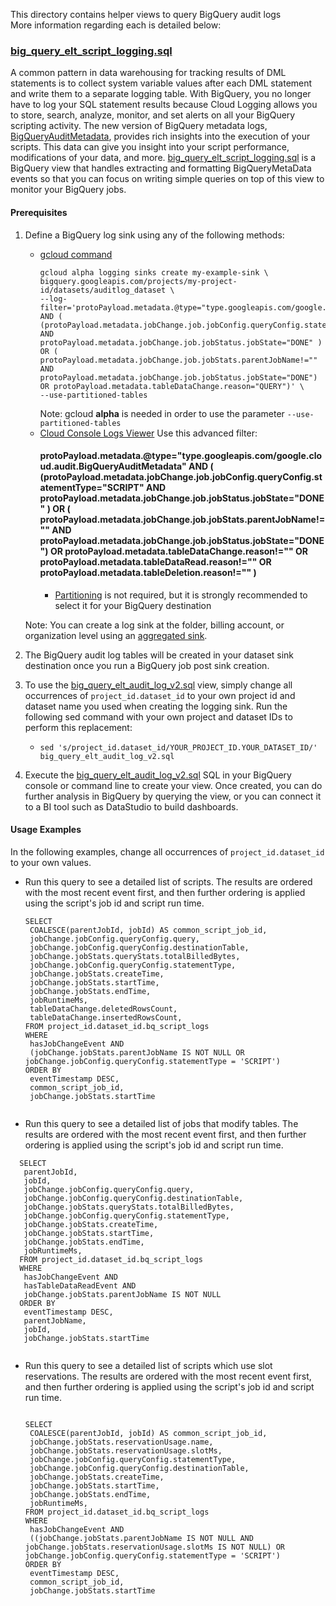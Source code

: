 This directory contains helper views to query BigQuery audit logs \
More information regarding each is detailed below:


### [big_query_elt_script_logging.sql](/views/audit/big_query_elt_script_logging.sql)

A common pattern in data warehousing for tracking results of DML statements is to collect system variable values after each DML statement and write them to a separate logging table. With BigQuery, you no longer have to log your SQL statement results because Cloud Logging allows you to store, search, analyze, monitor, and set alerts on all your BigQuery scripting activity. The new version of BigQuery metadata logs, [BigQueryAuditMetadata](https://cloud.google.com/bigquery/docs/reference/auditlogs/rest/Shared.Types/BigQueryAuditMetadata), provides rich insights into the execution of your scripts. This data can give you insight into your script performance, modifications of your data, and more. [big_query_elt_script_logging.sql](/views/audit/big_query_elt_script_logging.sql) is a BigQuery view that handles extracting and formatting BigQueryMetaData events so that you can focus on writing simple queries on top of this view to monitor your BigQuery jobs.

#### Prerequisites

1.  Define a BigQuery log sink using any of the following methods:
    *   [gcloud command](https://cloud.google.com/bigquery/docs/reference/auditlogs#defining_a_bigquery_log_sink_using_gcloud)
        ```
        gcloud alpha logging sinks create my-example-sink \ 
        bigquery.googleapis.com/projects/my-project-id/datasets/auditlog_dataset \
        --log-filter='protoPayload.metadata.@type="type.googleapis.com/google.cloud.audit.BigQueryAuditMetadata" AND ( (protoPayload.metadata.jobChange.job.jobConfig.queryConfig.statementType="SCRIPT" AND protoPayload.metadata.jobChange.job.jobStatus.jobState="DONE" ) OR ( protoPayload.metadata.jobChange.job.jobStats.parentJobName!="" AND protoPayload.metadata.jobChange.job.jobStatus.jobState="DONE") OR protoPayload.metadata.tableDataChange.reason="QUERY")' \ 
        --use-partitioned-tables
        ``` 
        Note: gcloud **alpha** is needed in order to use the parameter `--use-partitioned-tables` 
    *   [Cloud Console Logs Viewer](https://cloud.google.com/logging/docs/export/configure_export_v2#dest-create)
        Use this advanced filter:
        #### protoPayload.metadata.@type="type.googleapis.com/google.cloud.audit.BigQueryAuditMetadata" AND ( (protoPayload.metadata.jobChange.job.jobConfig.queryConfig.statementType="SCRIPT" AND protoPayload.metadata.jobChange.job.jobStatus.jobState="DONE" ) OR ( protoPayload.metadata.jobChange.job.jobStats.parentJobName!="" AND protoPayload.metadata.jobChange.job.jobStatus.jobState="DONE") OR protoPayload.metadata.tableDataChange.reason!="" OR protoPayload.metadata.tableDataRead.reason!=""  OR protoPayload.metadata.tableDeletion.reason!="" )
        *   [Partitioning](https://cloud.google.com/logging/docs/export/bigquery#partition-tables)
            is not required, but it is strongly recommended to select it for your BigQuery destination
            
    Note: You can create a log sink at the folder, billing account, or organization level using an 
    [aggregated sink](https://cloud.google.com/logging/docs/export/aggregated_sinks#creating_an_aggregated_sink).
1.  The BigQuery audit log tables will be created in your dataset sink destination once you run a BigQuery job post sink creation.
1.  To use the [big_query_elt_audit_log_v2.sql](/views/audit/big_query_elt_audit_log_v2.sql) view, simply change
    all occurrences of `project_id.dataset_id` to your own project id and dataset name you used when creating the logging sink. 
    Run the following sed command with your own project and dataset IDs to perform this replacement:
    *   `sed
        's/project_id.dataset_id/YOUR_PROJECT_ID.YOUR_DATASET_ID/'
        big_query_elt_audit_log_v2.sql`
1.  Execute the [big_query_elt_audit_log_v2.sql](/views/audit/big_query_elt_audit_log_v2.sql) SQL in your BigQuery console or command line to
    create your view. Once created, you can do further analysis in BigQuery by querying the view, or
    you can connect it to a BI tool such as DataStudio to build dashboards.
    
#### Usage Examples
In the following examples, change all occurrences of `project_id.dataset_id` to your own values. 

* Run this query to see a detailed list of scripts. The results are ordered with the most recent event first, and then further ordering is applied using the script's job id and script run time.
  
  
  ```  
  SELECT 
   COALESCE(parentJobId, jobId) AS common_script_job_id,
   jobChange.jobConfig.queryConfig.query,
   jobChange.jobConfig.queryConfig.destinationTable,
   jobChange.jobStats.queryStats.totalBilledBytes,
   jobChange.jobConfig.queryConfig.statementType,
   jobChange.jobStats.createTime,
   jobChange.jobStats.startTime,
   jobChange.jobStats.endTime,
   jobRuntimeMs,
   tableDataChange.deletedRowsCount,
   tableDataChange.insertedRowsCount,
  FROM project_id.dataset_id.bq_script_logs 
  WHERE 
   hasJobChangeEvent AND
   (jobChange.jobStats.parentJobName IS NOT NULL OR jobChange.jobConfig.queryConfig.statementType = 'SCRIPT')
  ORDER BY 
   eventTimestamp DESC,
   common_script_job_id,
   jobChange.jobStats.startTime
   
  ```

* Run this query to see a detailed list of jobs that modify tables. The results are ordered with the most recent event first, and then further ordering is applied using the script's job id and script run time. 

```  
  SELECT 
   parentJobId,
   jobId,
   jobChange.jobConfig.queryConfig.query,
   jobChange.jobConfig.queryConfig.destinationTable,
   jobChange.jobStats.queryStats.totalBilledBytes,
   jobChange.jobConfig.queryConfig.statementType,
   jobChange.jobStats.createTime,
   jobChange.jobStats.startTime,
   jobChange.jobStats.endTime,
   jobRuntimeMs,
  FROM project_id.dataset_id.bq_script_logs 
  WHERE 
   hasJobChangeEvent AND 
   hasTableDataReadEvent AND
   jobChange.jobStats.parentJobName IS NOT NULL
  ORDER BY 
   eventTimestamp DESC,
   parentJobName,
   jobId,
   jobChange.jobStats.startTime
   
  ```

* Run this query to see a detailed list of scripts which use slot reservations. The results are ordered with the most recent event first, and then further ordering is applied using the script's job id and script run time.

  ```
  
  SELECT 
   COALESCE(parentJobId, jobId) AS common_script_job_id,
   jobChange.jobStats.reservationUsage.name,
   jobChange.jobStats.reservationUsage.slotMs,
   jobChange.jobConfig.queryConfig.statementType,
   jobChange.jobConfig.queryConfig.destinationTable,
   jobChange.jobStats.createTime,
   jobChange.jobStats.startTime,
   jobChange.jobStats.endTime,
   jobRuntimeMs,
  FROM project_id.dataset_id.bq_script_logs 
  WHERE 
   hasJobChangeEvent AND 
   ((jobChange.jobStats.parentJobName IS NOT NULL AND jobChange.jobStats.reservationUsage.slotMs IS NOT NULL) OR 
  jobChange.jobConfig.queryConfig.statementType = 'SCRIPT')
  ORDER BY 
   eventTimestamp DESC,
   common_script_job_id,
   jobChange.jobStats.startTime
  
  ```
  
